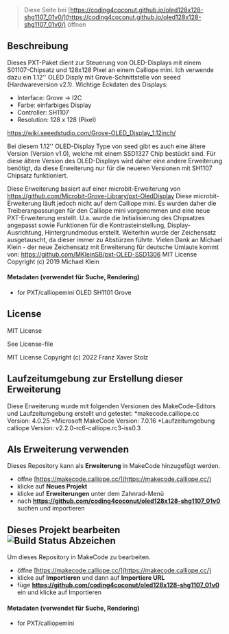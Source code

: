 
> Diese Seite bei [https://coding4coconut.github.io/oled128x128-shg1107_01v0/](https://coding4coconut.github.io/oled128x128-shg1107_01v0/) öffnen

## Beschreibung

Dieses PXT-Paket dient zur Steuerung von OLED-Displays mit einem S01107-Chipsatz und 128x128 Pixel an einem Calliope mini.
Ich verwende dazu ein 1.12'' OLED Disply mit Grove-Schnittstelle von seeed (Hardwareversion v2.1). Wichtige Eckdaten des Displays:
   * Interface: Grove -> I2C
   * Farbe: einfarbiges Display
   * Controller: SH1107
   * Resolution: 128 x 128 (Pixel)

https://wiki.seeedstudio.com/Grove-OLED_Display_1.12inch/



Bei diesem 1.12'' OLED-Display Type von seed gibt es auch eine ältere Version (Version v1.0), welche mit einem SSD1327 Chip bestückt sind.
Für diese ältere Version des OLED-Displays wird daher eine andere Erweiterung benötigt, da diese Erweiterung nur für die neueren Versionen mit SH1107 Chipsatz funktioniert.

Diese Erweiterung basiert auf einer microbit-Erweiterung von https://github.com/Microbit-Grove-Library/pxt-OledDisplay
Diese microbit-Erweiterung läuft jedoch nicht auf dem Calliope mini.
Es wurden daher die Treiberanpassungen für den Calliope mini vorgenommen und eine neue PXT-Erweiterung erstellt.
U.a. wurde die Initialisierung des Chipsatzes angepasst sowie Funktionen für die Kontrasteinstellung, Display-Ausrichtung, Hintergrundmodus erstellt.
Weiterhin wurde der Zeichensatz ausgetauscht, da dieser immer zu Abstürzen führte.
Vielen Dank an Michael Klein - der neue Zeichensatz mit Erweiterung für deutsche Umlaute kommt von:
https://github.com/MKleinSB/pxt-OLED-SSD1306
MIT License Copyright (c) 2019 Michael Klein


#### Metadaten (verwendet für Suche, Rendering)

* for PXT/calliopemini OLED SH1101 Grove
<script src="https://makecode.com/gh-pages-embed.js"></script><script>makeCodeRender("{{ site.makecode.home_url }}", "{{ site.github.owner_name }}/{{ site.github.repository_name }}");</script>

## License
MIT License

See License-file

MIT License Copyright (c) 2022 Franz Xaver Stolz

## Laufzeitumgebung zur Erstellung dieser Erweiterung
Diese Erweiterung wurde mit folgenden Versionen des MakeCode-Editors und Laufzeitumgebung erstellt und getestet:
*makecode.calliope.cc Version:  4.0.25
*Microsoft MakeCode Version:  7.0.16
*Laufzeitumgebung calliope Version:  v2.2.0-rc6-calliope.rc3-iss0.3


## Als Erweiterung verwenden

Dieses Repository kann als **Erweiterung** in MakeCode hinzugefügt werden.

* öffne [https://makecode.calliope.cc/](https://makecode.calliope.cc/)
* klicke auf **Neues Projekt**
* klicke auf **Erweiterungen** unter dem Zahnrad-Menü
* nach **https://github.com/coding4coconut/oled128x128-shg1107_01v0** suchen und importieren

## Dieses Projekt bearbeiten ![Build Status Abzeichen](https://github.com/coding4coconut/oled128x128-shg1107_01v0/workflows/MakeCode/badge.svg)

Um dieses Repository in MakeCode zu bearbeiten.

* öffne [https://makecode.calliope.cc/](https://makecode.calliope.cc/)
* klicke auf **Importieren** und dann auf **Importiere URL**
* füge **https://github.com/coding4coconut/oled128x128-shg1107_01v0** ein und klicke auf Importieren


#### Metadaten (verwendet für Suche, Rendering)

* for PXT/calliopemini
<script src="https://makecode.com/gh-pages-embed.js"></script><script>makeCodeRender("{{ site.makecode.home_url }}", "{{ site.github.owner_name }}/{{ site.github.repository_name }}");</script>
